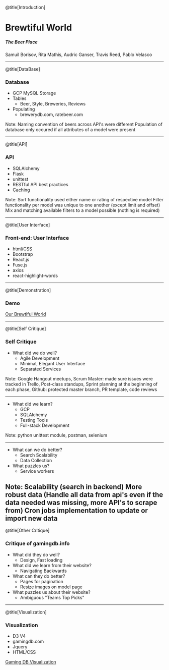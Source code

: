 @title[Introduction]

# Brewtiful World

##### The Beer Place


<span class="byline">Samuil Borisov, Rita Mathis, Audric Ganser, Travis Reed, Pablo Velasco</span>

---

@title[DataBase]

### Database
* GCP MySQL Storage
* Tables
	* Beer, Style, Breweries, Reviews
* Populating
	* brewerydb.com, ratebeer.com

Note:
Naming convention of beers across API's were different
Population of database only occured if all attributes of a model were present

---

@title[API]

### API
* SQLAlchemy
* Flask
* unittest
* RESTful API best practices
* Caching


Note:
Sort functionality used either name or rating of respective model
Filter functionality per model was unique to one another (except limit and offset)
	Mix and matching available filters to a model possible (nothing is required)

---

@title[User Interface]

### Front-end: User Interface
* html/CSS
* Bootstrap
* React.js
* Fuse.js
* axios
* react-highlight-words


---

@title[Demonstration]
### Demo

[Our Brewtiful World](https://brewtiful.world)

---

@title[Self Critique]
### Self Critique
* What did we do well?
	* Agile Development
	* Minimal, Elegant User Interface
	* Separated Services
	
Note:
Google Hangout meetups, Scrum Master: made sure issues were tracked in Trello, Post-class standups, Sprint planning at the beginning of each phase, Github: protected master branch, PR template, code reviews
	
---
* What did we learn?
	* GCP
	* SQLAlchemy
	* Testing Tools
	* Full-stack Development
	
Note: python unittest module, postman, selenium

---
* What can we do better?
	* Search Scalability
	* Data Collection
* What puzzles us?
	* Service workers

Note:
Scalability (search in backend)
More robust data (Handle all data from api's even if the data needed was missing, more API's to scrape from)
Cron jobs implementation to update or import new data
---

@title[Other Critique]
### Critique of gamingdb.info
* What did they do well?
	* Design, Fast loading
* What did we learn from their website?
	* Navigating Backwards
* What can they do better?
	* Pages for pagination
	* Resize images on model page
* What puzzles us about their website?
	* Ambiguous "Teams Top Picks"

---

@title[Visualization]
### Visualization
* D3 V4
* gamingdb.com
* Jquery
* HTML/CSS

[Gaming DB Visualization](http://aganser.com/visualization.html)
